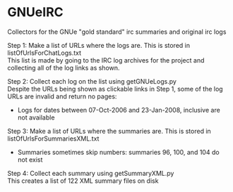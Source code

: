 # GNUeIRC
Collectors for the GNUe "gold standard" irc summaries and original irc logs

Step 1: Make a list of URLs where the logs are. This is stored in listOfUrlsForChatLogs.txt  
This list is made by going to the IRC log archives for the project and collecting all of the log links as shown.

Step 2: Collect each log on the list using getGNUeLogs.py  
Despite the URLs being shown as clickable links in Step 1, some of the log URLs are invalid and return no pages: 
*  Logs for dates between 07-Oct-2006 and 23-Jan-2008, inclusive are not available

Step 3: Make a list of URLs where the summaries are. This is stored in listOfUrlsForSummariesXML.txt
*  Summaries sometimes skip numbers: summaries 96, 100, and 104 do not exist
  
Step 4: Collect each summary using getSummaryXML.py  
This creates a list of 122 XML summary files on disk
